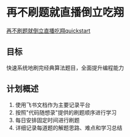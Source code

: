 # 再不刷题就直播倒立吃翔

[再不刷题就倒立直播吃翔quickstart](https://swze06osuex.feishu.cn/docx/NlqpdJgSioPMGcx1QPJcCiljnRb)

## 目标
快速系统地刷完经典算法题目，全面提升编程能力

## 计划概述
1. 使用飞书文档作为主要记录平台
2. 按照"代码随想录"提供的刷题顺序进行学习
3. 每日安排固定时间进行刷题
4. 详细记录每道题的解题思路、难点和学习总结

